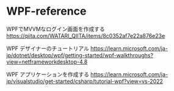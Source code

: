 # WPF-reference

WPFでMVVMなログイン画面を作成する
https://qiita.com/WATARI_QIITA/items/8c0352af7e22a876e23e

WPF デザイナーのチュートリアル
https://learn.microsoft.com/ja-jp/dotnet/desktop/wpf/getting-started/wpf-walkthroughs?view=netframeworkdesktop-4.8

WPF アプリケーションを作成する
https://learn.microsoft.com/ja-jp/visualstudio/get-started/csharp/tutorial-wpf?view=vs-2022
